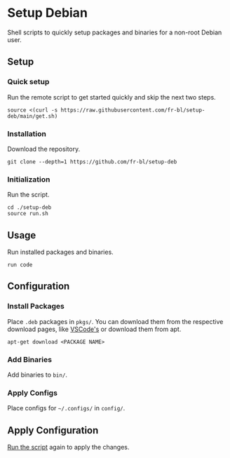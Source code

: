 # Setup Debian

Shell scripts to quickly setup packages and binaries for a non-root Debian user.

## Setup

### Quick setup

Run the remote script to get started quickly and skip the next two steps.

```console
source <(curl -s https://raw.githubusercontent.com/fr-bl/setup-deb/main/get.sh)
```

### Installation

Download the repository.

```console
git clone --depth=1 https://github.com/fr-bl/setup-deb
```

### Initialization

Run the script.

```console
cd ./setup-deb
source run.sh
```

## Usage

Run installed packages and binaries.

```console
run code
```

## Configuration

### Install Packages

Place `.deb` packages in `pkgs/`. You can download them from the respective download pages, like [VSCode's](https://code.visualstudio.com/Download) or download them from apt.

```console
apt-get download <PACKAGE NAME>
```

### Add Binaries

Add binaries to `bin/`.

### Apply Configs

Place configs for `~/.configs/` in `config/`.

## Apply Configuration

[Run the script](#initialization) again to apply the changes.
